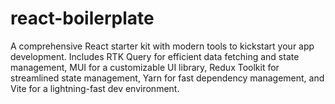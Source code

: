 # react-boilerplate
A comprehensive React starter kit with modern tools to kickstart your app development. Includes RTK Query for efficient data fetching and state management, MUI for a customizable UI library, Redux Toolkit for streamlined state management, Yarn for fast dependency management, and Vite for a lightning-fast dev environment.
